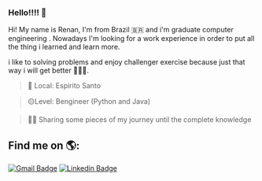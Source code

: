 ### Hello!!!! 👋

Hi! My name is Renan, I'm from Brazil 🇧🇷 and i'm graduate computer engineering . Nowadays I'm looking for a work experience in order to put all the thing i learned and learn more.

i like to solving problems and enjoy challenger exercise because just that way i will get better 💪🏅🎯.
 
>  📍     Local:  Espirito Santo 

>🟡Level:   Bengineer (Python and Java)

> 👨‍💻 Sharing some pieces of my journey until the complete knowledge

 Find me on 🌎:
-   
[![Gmail Badge](https://img.shields.io/badge/-renanawesome14@gmail.com-F70202?style=flat-square&logo=Gmail&logoColor=white&link=renanawesome14@gmail.com)](mailto:renanawesome14@gmail.com)   	[![Linkedin Badge](https://img.shields.io/badge/-LinkedIn-orange?style=flat-square&logo=Linkedin&logoColor=white&link=https://www.linkedin.com/in/renan-lameu-1862731b9/)](https://www.linkedin.com/in/renan-lameu-1862731b9//)
